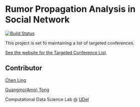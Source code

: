 # Rumor Propagation Analysis in Social Network

[![Build Status](https://travis-ci.org/nicolas-van/bootstrap-4-github-pages.svg?branch=master)](https://travis-ci.org/nicolas-van/bootstrap-4-github-pages)

This project is set fo maintaining a list of targeted conferences.

[See the website for the Targeted Conference List](https://cdslabamotong.github.io/conference-list/).

## Contributor
[Chen Ling](mailto:lingchen@udel.edu)   

[Guangmo(Amo) Tong](http://udel.edu/~amotong/)  

Computational Data Science Lab @ [UDel](https://www.cis.udel.edu/)

